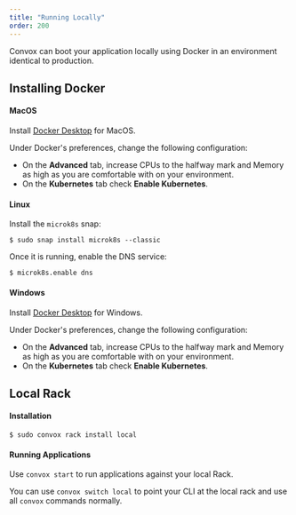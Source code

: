 ```yaml
---
title: "Running Locally"
order: 200
---
```


Convox can boot your application locally using Docker in an environment identical to production.

## Installing Docker

#### MacOS

Install [Docker Desktop](https://www.docker.com/products/docker-desktop) for MacOS.

Under Docker's preferences, change the following configuration:

* On the **Advanced** tab, increase CPUs to the halfway mark and Memory as high as you are comfortable with on your environment.
* On the **Kubernetes** tab check **Enable Kubernetes**.

#### Linux

Install the `microk8s` snap:

```
$ sudo snap install microk8s --classic
```

Once it is running, enable the DNS service:

```
$ microk8s.enable dns
```

#### Windows

Install [Docker Desktop](https://www.docker.com/products/docker-desktop) for Windows.

Under Docker's preferences, change the following configuration:

* On the **Advanced** tab, increase CPUs to the halfway mark and Memory as high as you are comfortable with on your environment.
* On the **Kubernetes** tab check **Enable Kubernetes**.

## Local Rack

#### Installation

    $ sudo convox rack install local

#### Running Applications

Use `convox start` to run applications against your local Rack.

You can use `convox switch local` to point your CLI at the local rack and use all `convox` commands normally.
